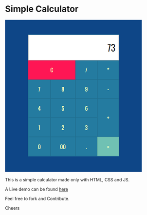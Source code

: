 # Simple Calculator

![demo](img/demo.png)

This is a simple calculator made only with HTML, CSS and JS.

A Live demo can be found [here](https://kafiil.github.io/simple-calculator/)

Feel free to fork and Contribute.

Cheers
